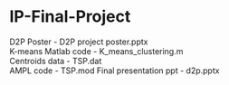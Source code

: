 # IP-Final-Project
D2P Poster - D2P project poster.pptx	
K-means Matlab code - K_means_clustering.m	
Centroids data - TSP.dat	
AMPL code - TSP.mod	
Final presentation ppt - d2p.pptx
